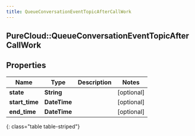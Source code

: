 ```yaml
---
title: QueueConversationEventTopicAfterCallWork
---
```

## PureCloud::QueueConversationEventTopicAfterCallWork

## Properties

|Name | Type | Description | Notes|
|------------ | ------------- | ------------- | -------------|
| **state** | **String** |  | [optional] |
| **start_time** | **DateTime** |  | [optional] |
| **end_time** | **DateTime** |  | [optional] |
{: class="table table-striped"}


